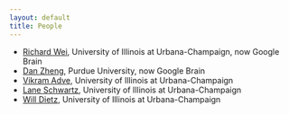 ```yaml
---
layout: default
title: People
---
```


- [Richard Wei](http://rxwei.me/about), University of Illinois at Urbana-Champaign, now Google Brain
- [Dan Zheng](http://danzheng.me), Purdue University, now Google Brain
- [Vikram Adve](http://vikram.cs.illinois.edu), University of Illinois at Urbana-Champaign
- [Lane Schwartz](http://dowobeha.github.io), University of Illinois at Urbana-Champaign
- [Will Dietz](http://wdtz.org), University of Illinois at Urbana-Champaign
